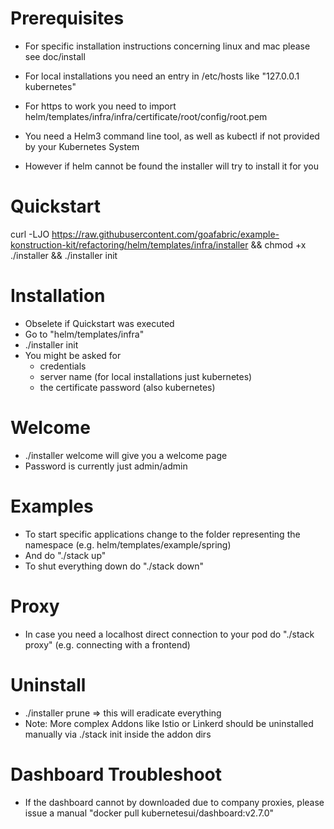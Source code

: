 # Prerequisites
- For specific installation instructions concerning linux and mac please see doc/install

- For local installations you need an entry in /etc/hosts like "127.0.0.1 kubernetes"
- For https to work you need to import helm/templates/infra/infra/certificate/root/config/root.pem
- You need a Helm3 command line tool, as well as kubectl if not provided by your Kubernetes System
- However if helm cannot be found the installer will try to install it for you
 
# Quickstart
curl -LJO https://raw.githubusercontent.com/goafabric/example-konstruction-kit/refactoring/helm/templates/infra/installer && chmod +x ./installer && ./installer init

# Installation
- Obselete if Quickstart was executed
- Go to "helm/templates/infra"
- ./installer init
- You might be asked for
  - credentials
  - server name (for local installations just kubernetes)
  - the certificate password (also kubernetes)

# Welcome
- ./installer welcome will give you a welcome page
- Password is currently just admin/admin

# Examples
- To start specific applications change to the folder representing the namespace (e.g. helm/templates/example/spring)
- And do "./stack up" 
- To shut everything down do "./stack down"

# Proxy
- In case you need a localhost direct connection to your pod do "./stack proxy" (e.g. connecting with a frontend)

# Uninstall
- ./installer prune => this will eradicate everything
- Note: More complex Addons like Istio or Linkerd should be uninstalled manually via ./stack init inside the addon dirs

# Dashboard Troubleshoot
- If the dashboard cannot by downloaded due to company proxies, please issue a manual "docker pull kubernetesui/dashboard:v2.7.0"